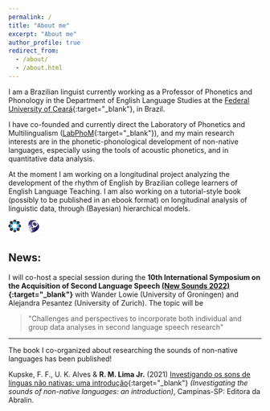 ```yaml
---
permalink: /
title: "About me"
excerpt: "About me"
author_profile: true
redirect_from: 
  - /about/
  - /about.html
---
```


I am a Brazilian linguist currently working as a Professor of Phonetics and Phonology in the Department of English Language Studies at the [Federal University of Ceará](https://www.ufc.br){:target="_blank"}, in Brazil.

I have co-founded and currently direct the Laboratory of Phonetics and Multilingualism ([LabPhoM](https://labfom.ufc.br/){:target="_blank"}), and  my main research interests are in the phonetic-phonological development of non-native languages, especially using the tools of acoustic phonetics, and in quantitative data analysis.

At the moment I am working on a longitudinal project analyzing the development of the rhythm of English by Brazilian college learners of English Language Teaching. I am also working on a tutorial-style book (possibly to be published in an ebook format) on longitudinal analysis of linguistic data, through (Bayesian) hierarchical models.


<a href="https://osf.io/32dv8/" target="_blank"><img src="/images/osf.png" style="float: left; width: 5%; margin-right: 1%; margin-bottom: 0.5em;"></a><a href="http://lattes.cnpq.br/9111629117384735" target="_blank"><img src="/images/lattes-azul-2.png" style="float: left; width: 8%; margin-right: 2%; margin-bottom: 0.5em;"></a>


<br />
<br />


## News:

I will co-host a special session during the **10th International Symposium on the Acquisition 
of Second Language Speech [(New Sounds 2022)](https://www.ub.edu/newsounds2022/){:target="_blank"}** with Wander Lowie (University of Groningen) and Alejandra Pesantez (University of Zurich). The topic will be
> "Challenges and perspectives to incorporate both individual and group data analyses in second language speech research"

***

The book I co-organized about researching the sounds of non-native languages has been published!

Kupske, F. F., U. K. Alves & **R. M. Lima Jr.** (2021) [Investigando os sons de línguas não nativas: uma introdução](https://editora.abralin.org/publicacoes/investigando-os-sons-de-linguas-nao-nativas/){:target="_blank"} *(Investigating the sounds of non-native languages: an introduction)*, Campinas-SP: Editora da Abralin.

